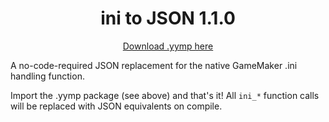 <h1 align="center">ini to JSON 1.1.0</h1>

<p align="center"><a href="https://github.com/JujuAdams/ini-to-json/releases/tag/1.1.0">Download .yymp here</a></p>

A no-code-required JSON replacement for the native GameMaker .ini handling function.

Import the .yymp package (see above) and that's it! All `ini_*` function calls will be replaced with JSON equivalents on compile.
